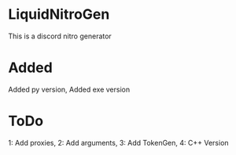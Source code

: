 # LiquidNitroGen
This is a discord nitro generator 
# Added
Added py version,
Added exe version
# ToDo
1: Add proxies,
2: Add arguments,
3: Add TokenGen,
4: C++ Version
